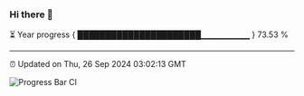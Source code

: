 ### Hi there 👋

⏳ Year progress { ██████████████████████▁▁▁▁▁▁▁▁ } 73.53 %

---

⏰ Updated on Thu, 26 Sep 2024 03:02:13 GMT

![Progress Bar CI](https://github.com/IshwaranRudhara/GIT-ACTION/workflows/Progress%20Bar%20CI/badge.svg)

